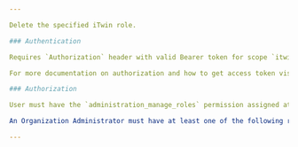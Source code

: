 ```yaml
---

Delete the specified iTwin role.

### Authentication

Requires `Authorization` header with valid Bearer token for scope `itwin-platform`.

For more documentation on authorization and how to get access token visit [OAUTH2 Authorization](https://developer.bentley.com/apis/overview/authorization/) page.

### Authorization

User must have the `administration_manage_roles` permission assigned at the iTwin level or be an Organization Administrator for the Organization that owns a given iTwin.

An Organization Administrator must have at least one of the following roles assigned in User Management: Account Administrator, Co-Administrator, or CONNECT Services Administrator. For more information about User Management please visit our Bentley Communities [Licensing, Cloud, and Web Services](https://bentleysystems.service-now.com/community?id=kb_article_view&sys_kb_id=1e5410491b7d8a90f3fc5287624bcb57) wiki page.

---
```


